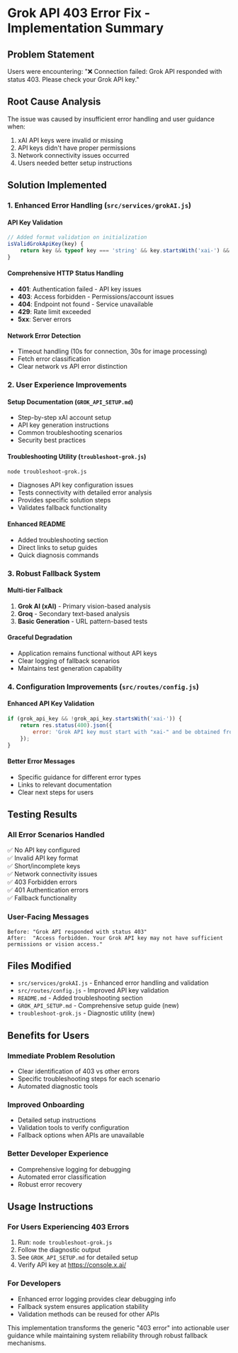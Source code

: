 # Grok API 403 Error Fix - Implementation Summary

## Problem Statement
Users were encountering: "❌ Connection failed: Grok API responded with status 403. Please check your Grok API key."

## Root Cause Analysis
The issue was caused by insufficient error handling and user guidance when:
1. xAI API keys were invalid or missing
2. API keys didn't have proper permissions
3. Network connectivity issues occurred
4. Users needed better setup instructions

## Solution Implemented

### 1. Enhanced Error Handling (`src/services/grokAI.js`)

#### API Key Validation
```javascript
// Added format validation on initialization
isValidGrokApiKey(key) {
    return key && typeof key === 'string' && key.startsWith('xai-') && key.length > 10;
}
```

#### Comprehensive HTTP Status Handling
- **401**: Authentication failed - API key issues
- **403**: Access forbidden - Permissions/account issues  
- **404**: Endpoint not found - Service unavailable
- **429**: Rate limit exceeded
- **5xx**: Server errors

#### Network Error Detection
- Timeout handling (10s for connection, 30s for image processing)
- Fetch error classification
- Clear network vs API error distinction

### 2. User Experience Improvements

#### Setup Documentation (`GROK_API_SETUP.md`)
- Step-by-step xAI account setup
- API key generation instructions
- Common troubleshooting scenarios
- Security best practices

#### Troubleshooting Utility (`troubleshoot-grok.js`)
```bash
node troubleshoot-grok.js
```
- Diagnoses API key configuration issues
- Tests connectivity with detailed error analysis
- Provides specific solution steps
- Validates fallback functionality

#### Enhanced README
- Added troubleshooting section
- Direct links to setup guides
- Quick diagnosis commands

### 3. Robust Fallback System

#### Multi-tier Fallback
1. **Grok AI (xAI)** - Primary vision-based analysis
2. **Groq** - Secondary text-based analysis  
3. **Basic Generation** - URL pattern-based tests

#### Graceful Degradation
- Application remains functional without API keys
- Clear logging of fallback scenarios
- Maintains test generation capability

### 4. Configuration Improvements (`src/routes/config.js`)

#### Enhanced API Key Validation
```javascript
if (grok_api_key && !grok_api_key.startsWith('xai-')) {
    return res.status(400).json({ 
        error: 'Grok API key must start with "xai-" and be obtained from https://console.x.ai/' 
    });
}
```

#### Better Error Messages
- Specific guidance for different error types
- Links to relevant documentation
- Clear next steps for users

## Testing Results

### All Error Scenarios Handled
✅ No API key configured  
✅ Invalid API key format  
✅ Short/incomplete keys  
✅ Network connectivity issues  
✅ 403 Forbidden errors  
✅ 401 Authentication errors  
✅ Fallback functionality  

### User-Facing Messages
```
Before: "Grok API responded with status 403"
After:  "Access forbidden. Your Grok API key may not have sufficient permissions or vision access."
```

## Files Modified
- `src/services/grokAI.js` - Enhanced error handling and validation
- `src/routes/config.js` - Improved API key validation
- `README.md` - Added troubleshooting section
- `GROK_API_SETUP.md` - Comprehensive setup guide (new)
- `troubleshoot-grok.js` - Diagnostic utility (new)

## Benefits for Users

### Immediate Problem Resolution
- Clear identification of 403 vs other errors
- Specific troubleshooting steps for each scenario
- Automated diagnostic tools

### Improved Onboarding
- Detailed setup instructions
- Validation tools to verify configuration
- Fallback options when APIs are unavailable

### Better Developer Experience
- Comprehensive logging for debugging
- Automated error classification
- Robust error recovery

## Usage Instructions

### For Users Experiencing 403 Errors
1. Run: `node troubleshoot-grok.js`
2. Follow the diagnostic output
3. See `GROK_API_SETUP.md` for detailed setup
4. Verify API key at https://console.x.ai/

### For Developers
- Enhanced error logging provides clear debugging info
- Fallback system ensures application stability
- Validation methods can be reused for other APIs

This implementation transforms the generic "403 error" into actionable user guidance while maintaining system reliability through robust fallback mechanisms.